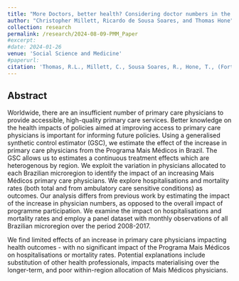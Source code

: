 ```yaml
---
title: "More Doctors, better health? Considering doctor numbers in the Mais Medicos Programme"
author: "Christopher Millett, Ricardo de Sousa Soares, and Thomas Hone"
collection: research
permalink: /research/2024-08-09-PMM_Paper
#excerpt:
#date: 2024-01-26
venue: 'Social Science and Medicine'
#paperurl:
citation: 'Thomas, R.L., Millett, C., Sousa Soares, R., Hone, T., (Forthcoming) "More Doctors, better health? Considering doctor numbers in the Mais Medicos Programme.", Social Science and Medicines'
---
```


## Abstract

Worldwide, there are an insufficient number of primary care physicians to provide accessible, high-quality primary care services. Better knowledge on the health impacts of policies aimed at improving access to primary care physicians is important for informing future policies.
Using a generalised synthetic control estimator (GSC), we estimate the effect of the increase in primary care physicians from the Programa Mais Médicos in Brazil. The GSC allows us to estimates a continuous treatment effects which are heterogenous by region. We exploit the variation in physicians allocated to each Brazilian microregion to identify the impact of an increasing Mais Médicos primary care physicians. We explore hospitalisations and mortality rates (both total and from ambulatory care sensitive conditions) as outcomes. Our analysis differs from previous work by estimating the impact of the increase in physician numbers, as opposed to the overall impact of programme participation. We examine the impact on hospitalisations and mortality rates and employ a panel dataset with monthly observations of all Brazilian microregion over the period 2008-2017.

We find limited effects of an increase in primary care physicians impacting health outcomes - with no significant impact of the Programa Mais Médicos on hospitalisations or mortality rates. Potential explanations include substitution of other health professionals, impacts materialising over the longer-term, and poor within-region allocation of Mais Médicos physicians.
